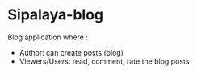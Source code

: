 # Sipalaya-blog

Blog application where :
* Author: can create posts (blog)
* Viewers/Users: read, comment, rate the blog posts